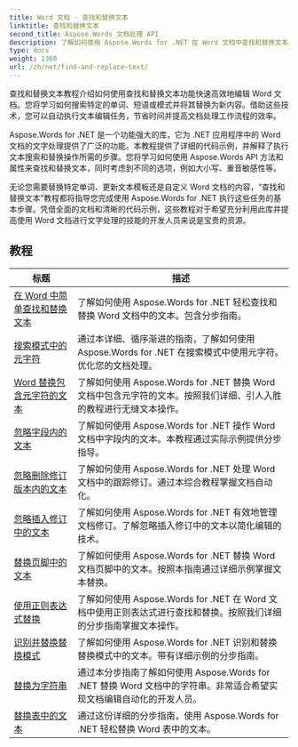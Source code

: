 ```yaml
---
title: Word 文档 - 查找和替换文本
linktitle: 查找和替换文本
second_title: Aspose.Words 文档处理 API
description: 了解如何使用 Aspose.Words for .NET 在 Word 文档中查找和替换文本。本教程将向您展示如何执行精确的文本搜索，包括高级搜索选项。
type: docs
weight: 1360
url: /zh/net/find-and-replace-text/
---
```

查找和替换文本教程介绍如何使用查找和替换文本功能快速高效地编辑 Word 文档。您将学习如何搜索特定的单词、短语或模式并将其替换为新内容。借助这些技术，您可以自动执行文本编辑任务，节省时间并提高文档处理工作流程的效率。

Aspose.Words for .NET 是一个功能强大的库，它为 .NET 应用程序中的 Word 文档的文字处理提供了广泛的功能。本教程提供了详细的代码示例，并解释了执行文本搜索和替换操作所需的步骤。您将学习如何使用 Aspose.Words API 方法和属性来查找和替换文本，同时考虑到不同的选项，例如大小写、重音敏感性等。

无论您需要替换特定单词、更新文本模板还是自定义 Word 文档的内容，“查找和替换文本”教程都将指导您完成使用 Aspose.Words for .NET 执行这些任务的基本步骤。凭借全面的文档和清晰的代码示例，这些教程对于希望充分利用此库并提高使用 Word 文档进行文字处理的技能的开发人员来说是宝贵的资源。

 ## 教程
| 标题 | 描述 |
| --- | --- |
| [在 Word 中简单查找和替换文本](./simple-find-replace/) | 了解如何使用 Aspose.Words for .NET 轻松查找和替换 Word 文档中的文本。包含分步指南。 |
| [搜索模式中的元字符](./meta-characters-in-search-pattern/) | 通过本详细、循序渐进的指南，了解如何使用 Aspose.Words for .NET 在搜索模式中使用元字符。优化您的文档处理。 |
| [Word 替换包含元字符的文本](./replace-text-containing-meta-characters/) | 了解如何使用 Aspose.Words for .NET 替换 Word 文档中包含元字符的文本。按照我们详细、引人入胜的教程进行无缝文本操作。 |
| [忽略字段内的文本](./ignore-text-inside-fields/) | 了解如何使用 Aspose.Words for .NET 操作 Word 文档中字段内的文本。本教程通过实际示例提供分步指导。 |
| [忽略删除修订版本内的文本](./ignore-text-inside-delete-revisions/) | 了解如何使用 Aspose.Words for .NET 处理 Word 文档中的跟踪修订。通过本综合教程掌握文档自动化。 |
| [忽略插入修订中的文本](./ignore-text-inside-insert-revisions/) | 了解如何使用 Aspose.Words for .NET 有效地管理文档修订。了解忽略插入修订中的文本以简化编辑的技术。 |
| [替换页脚中的文本](./replace-text-in-footer/) | 了解如何使用 Aspose.Words for .NET 替换 Word 文档页脚中的文本。按照本指南通过详细示例掌握文本替换。 |
| [使用正则表达式替换](./replace-with-regex/) | 了解如何使用 Aspose.Words for .NET 在 Word 文档中使用正则表达式进行查找和替换。按照我们详细的分步指南掌握文本操作。 |
| [识别并替换替换模式](./recognize-and-substitutions-within-replacement-patterns/) | 了解如何使用 Aspose.Words for .NET 识别和替换替换模式中的文本。带有详细示例的分步指南。 |
| [替换为字符串](./replace-with-string/) | 通过本分步指南了解如何使用 Aspose.Words for .NET 替换 Word 文档中的字符串。非常适合希望实现文档编辑自动化的开发人员。 |
| [替换表中的文本](./replace-text-in-table/) | 通过这份详细的分步指南，使用 Aspose.Words for .NET 轻松替换 Word 表中的文本。 |